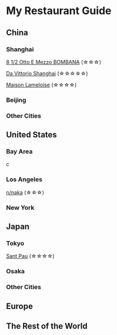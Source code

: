 # My Restaurant Guide
## China
### Shanghai
[8 1/2 Otto E Mezzo BOMBANA](/food/85.md) (☆☆☆)

[Da Vittorio Shanghai](/food/dv.md) (☆☆☆☆☆)

[Maison Lameloise](/food/lame.md) (☆☆☆☆)

### Beijing

### Other Cities

## United States
### Bay Area
c

### Los Angeles
[n/naka](/food/naka.md) (☆☆☆)

### New York

## Japan
### Tokyo
[Sant Pau](/food/santpau.md) (☆☆☆☆)

### Osaka

### Other Cities

## Europe

## The Rest of the World

